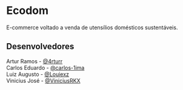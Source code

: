 # Ecodom
E-commerce voltado a venda de utensílios domésticos sustentáveis.

## Desenvolvedores

Artur Ramos - [@4rturr](https://github.com/4rturr)<br>
Carlos Eduardo - [@carlos-1ima](https://github.com/carlos-1ima)<br>
Luiz Augusto - [@Louiexz](https://github.com/Louiexz)<br>
Vinicius José - [@ViniciusRKX](https://github.com/ViniciusRKX)
